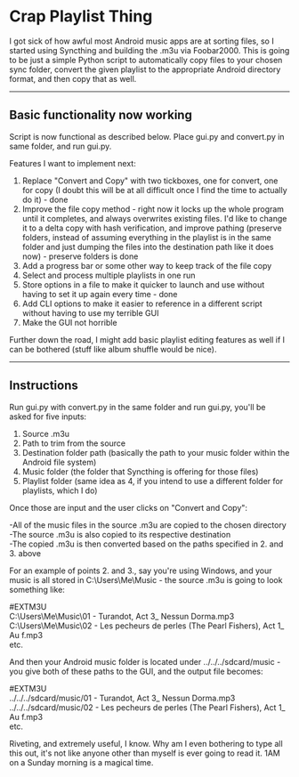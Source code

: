 # Crap Playlist Thing

I got sick of how awful most Android music apps are at sorting files, so I started using Syncthing and building the .m3u via Foobar2000. This is going to be just a simple Python script to automatically copy files to your chosen sync folder, convert the given playlist to the appropriate Android directory format, and then copy that as well. 

---

## Basic functionality now working

Script is now functional as described below. Place gui.py and convert.py in same folder, and run gui.py.

Features I want to implement next:
1. Replace "Convert and Copy" with two tickboxes, one for convert, one for copy (I doubt this will be at all difficult once I find the time to actually do it)  - done
2. Improve the file copy method - right now it locks up the whole program until it completes, and always overwrites existing files. I'd like to change it to a delta copy with hash verification, and improve pathing (preserve folders, instead of assuming everything in the playlist is in the same folder and just dumping the files into the destination path like it does now)  - preserve folders is done
3. Add a progress bar or some other way to keep track of the file copy  
4. Select and process multiple playlists in one run  
5. Store options in a file to make it quicker to launch and use without having to set it up again every time  - done
6. Add CLI options to make it easier to reference in a different script without having to use my terrible GUI  
7. Make the GUI not horrible  

Further down the road, I might add basic playlist editing features as well if I can be bothered (stuff like album shuffle would be nice).

---

## Instructions

Run gui.py with convert.py in the same folder and run gui.py, you'll be asked for five inputs:

1. Source .m3u
2. Path to trim from the source
3. Destination folder path (basically the path to your music folder within the Android file system)
4. Music folder (the folder that Syncthing is offering for those files)
5. Playlist folder (same idea as 4, if you intend to use a different folder for playlists, which I do)

Once those are input and the user clicks on "Convert and Copy":

-All of the music files in the source .m3u are copied to the chosen directory  
-The source .m3u is also copied to its respective destination  
-The copied .m3u is then converted based on the paths specified in 2. and 3. above  

For an example of points 2. and 3., say you're using Windows, and your music is all stored in C:\Users\Me\Music - the source .m3u is going to look something like:

#EXTM3U  
C:\Users\Me\Music\01 - Turandot, Act 3_ Nessun Dorma.mp3  
C:\Users\Me\Music\02 - Les pecheurs de perles (The Pearl Fishers), Act 1_ Au f.mp3  
etc.

And then your Android music folder is located under ../../../sdcard/music - you give both of these paths to the GUI, and the output file becomes:

#EXTM3U  
../../../sdcard/music/01 - Turandot, Act 3_ Nessun Dorma.mp3  
../../../sdcard/music/02 - Les pecheurs de perles (The Pearl Fishers), Act 1_ Au f.mp3  
etc.

Riveting, and extremely useful, I know. Why am I even bothering to type all this out, it's not like anyone other than myself is ever going to read it. 1AM on a Sunday morning is a magical time. 


